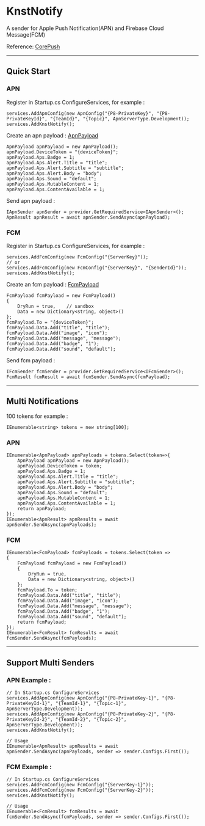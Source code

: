 # KnstNotify
A sender for Apple Push Notification(APN) and Firebase Cloud Message(FCM)

Reference: [CorePush](https://github.com/andrei-m-code/net-core-push-notifications)
***
## Quick Start
### APN
Register in Startup.cs ConfigureServices, for example :
```
services.AddApnConfig(new ApnConfig("{P8-PrivateKey}", "{P8-PrivateKeyId}", "{TeamId}", "{Topic}", ApnServerType.Development));
services.AddKnstNotify();
```
Create an apn payload :
[ApnPayload](https://developer.apple.com/documentation/usernotifications/setting_up_a_remote_notification_server/generating_a_remote_notification)
```
ApnPayload apnPayload = new ApnPayload();
apnPayload.DeviceToken = "{deviceToken}";
apnPayload.Aps.Badge = 1;
apnPayload.Aps.Alert.Title = "title";
apnPayload.Aps.Alert.Subtitle = "subtitle";
apnPayload.Aps.Alert.Body = "body";
apnPayload.Aps.Sound = "default";
apnPayload.Aps.MutableContent = 1;
apnPayload.Aps.ContentAvailable = 1;
```
Send apn payload :
```
IApnSender apnSender = provider.GetRequiredService<IApnSender>();
ApnResult apnResult = await apnSender.SendAsync(apnPayload);
```

### FCM
Register in Startup.cs ConfigureServices, for example :
```
services.AddFcmConfig(new FcmConfig("{ServerKey}"));
// or
services.AddFcmConfig(new FcmConfig("{ServerKey}", "{SenderId}"));
services.AddKnstNotify();
```
Create an fcm payload :
[FcmPayload](https://firebase.google.com/docs/cloud-messaging/http-server-ref.html)
```
FcmPayload fcmPayload = new FcmPayload()
{
    DryRun = true,    // sandbox
    Data = new Dictionary<string, object>()
};
fcmPayload.To = "{deviceToken}";
fcmPayload.Data.Add("title", "title");
fcmPayload.Data.Add("image", "icon");
fcmPayload.Data.Add("message", "message");
fcmPayload.Data.Add("badge", "1");
fcmPayload.Data.Add("sound", "default");
```
Send fcm payload :
```
IFcmSender fcmSender = provider.GetRequiredService<IFcmSender>();
FcmResult fcmResult = await fcmSender.SendAsync(fcmPayload);
```
***
## Multi Notifications
100 tokens for example :
```
IEnumerable<string> tokens = new string[100];
```
### APN
```
IEnumerable<ApnPayload> apnPayloads = tokens.Select(token=>{
    ApnPayload apnPayload = new ApnPayload();
    apnPayload.DeviceToken = token;
    apnPayload.Aps.Badge = 1;
    apnPayload.Aps.Alert.Title = "title";
    apnPayload.Aps.Alert.Subtitle = "subtitle";
    apnPayload.Aps.Alert.Body = "body";
    apnPayload.Aps.Sound = "default";
    apnPayload.Aps.MutableContent = 1;
    apnPayload.Aps.ContentAvailable = 1;
    return apnPayload;
});
IEnumerable<ApnResult> apnResults = await apnSender.SendAsync(apnPayloads);
```
### FCM
```
IEnumerable<FcmPayload> fcmPayloads = tokens.Select(token =>
{
    FcmPayload fcmPayload = new FcmPayload()
    {
        DryRun = true,
        Data = new Dictionary<string, object>()
    };
    fcmPayload.To = token;
    fcmPayload.Data.Add("title", "title");
    fcmPayload.Data.Add("image", "icon");
    fcmPayload.Data.Add("message", "message");
    fcmPayload.Data.Add("badge", "1");
    fcmPayload.Data.Add("sound", "default");
    return fcmPayload;
});
IEnumerable<FcmResult> fcmResults = await fcmSender.SendAsync(fcmPayloads);
```
***
## Support Multi Senders
### APN Example :
```
// In Startup.cs ConfigureServices
services.AddApnConfig(new ApnConfig("{P8-PrivateKey-1}", "{P8-PrivateKeyId-1}", "{TeamId-1}", "{Topic-1}", ApnServerType.Development));
services.AddApnConfig(new ApnConfig("{P8-PrivateKey-2}", "{P8-PrivateKeyId-2}", "{TeamId-2}", "{Topic-2}", ApnServerType.Development));
services.AddKnstNotify();

// Usage
IEnumerable<ApnResult> apnResults = await apnSender.SendAsync(apnPayloads, sender => sender.Configs.First());
```
### FCM Example :
```
// In Startup.cs ConfigureServices
services.AddFcmConfig(new FcmConfig("{ServerKey-1}"));
services.AddFcmConfig(new FcmConfig("{ServerKey-2}"));
services.AddKnstNotify();

// Usage
IEnumerable<FcmResult> fcmResults = await fcmSender.SendAsync(fcmPayloads, sender => sender.Configs.First());
```